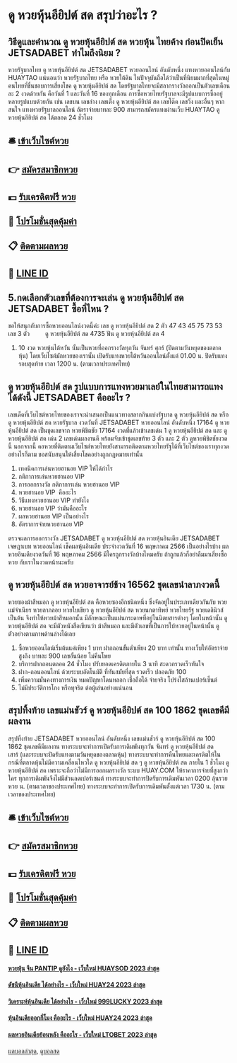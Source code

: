 # ดู หวยหุ้นอียิปต์ สด สรุปว่าอะไร ?
## วิธีดูและคำนวณ ดู หวยหุ้นอียิปต์ สด หวยหุ้น ไทยค้าง ก่อนปิดเย็น JETSADABET ทำไมถึงนิยม ?
หวยรัฐบาลไทย ดู หวยหุ้นอียิปต์ สด JETSADABET หวยออนไลน์ อันดับหนึ่ง แทงหวยออนไลน์กับ HUAYTAO แน่นอนว่า หวยรัฐบาลไทย หรือ หวยใต้ดิน ในปัจจุบันถือได้ว่าเป็นที่นิยมมากที่สุดในหมู่คนไทยที่ชื่นชอบการเสี่ยงโชค ดู หวยหุ้นอียิปต์ สด โดยรัฐบาลไทยจะมีสลากรางวัลออกเป็นตัวเลขเดือนละ 2 งวดด้วยกัน คือวันที่ 1 และวันที่ 16 ของทุกเดือน การซื้อหวยไทยรัฐบาลจะมีรูปแบบการซื้ออยู่หลายรูปแบบด้วยกัน เช่น เลขบน เลขล่าง เลขเต็ง ดู หวยหุ้นอียิปต์ สด เลขโต๊ด เลขวิ่ง และอื่นๆ หากสนใจ แทงหวยรัฐบาลออนไลน์ อัตราจ่ายบาทละ 900 สามารถสมัครแทงผ่านเว็บ HUAYTAO ดู หวยหุ้นอียิปต์ สด ได้ตลอด 24 ชั่วโมง

## 🛎 [เข้าเว็บไซต์หวย](https://bit.ly/3BG5bNw)
## 👉 [สมัครสมาชิกหวย](https://bit.ly/3BG5bNw)
## 💵 [รับเครดิตฟรี หวย](https://bit.ly/3C3mvgS)
## 👑 [โปรโมชั่นสุดคุ้มค่า](https://bit.ly/3C3mvgS)
## 📋 [ติดตามผลหวย](https://bit.ly/3C3mvgS)
## 📱 [LINE ID](https://bit.ly/3C3mvgS)

## 5.กดเลือกตัวเลขที่ต้องการจะเล่น ดู หวยหุ้นอียิปต์ สด JETSADABET ซื้อที่ไหน ?
ขอให้สนุกกับการซื้อหวยออนไลน์งวดนี้ค่ะ
เลข ดู หวยหุ้นอียิปต์ สด 2 ตัว 47 43 45 75 73 53
เลข 3 ตัว         ดู หวยหุ้นอียิปต์ สด 4735
ฟัน ดู หวยหุ้นอียิปต์ สด 4
1. 10 งวด หวยหุ้นไต้หวัน นั้นเป็นหวยที่ออกรางวัลทุกวัน จันทร์ ศุกร์ (ปิดตามวันหยุดของตลาดหุ้น) โดยเว็บไซต์มักหวยของเรานั้น เปิดรับแทงหวยไต้หวันออนไลน์ตั้งแต่ 01.00 น. ปิดรับแทงรอบสุดท้าย เวลา 1200 น. (ตามเวลาประเทศไทย)

## ดู หวยหุ้นอียิปต์ สด รูปแบบการแทงหวยมาเลย์ในไทยสามารถแทงได้ดังนี้ JETSADABET คืออะไร ?
เลขเด็ดที่เว็บไซต์หวยไทยของเราจะนำเสนอเป็นแนวทางสลากกินแบ่งรัฐบาล ดู หวยหุ้นอียิปต์ สด หรือ ดู หวยหุ้นอียิปต์ สด หวยรัฐบาล งวดวันที่ JETSADABET หวยออนไลน์ อันดับหนึ่ง 17164 ดู หวยหุ้นอียิปต์ สด เป็นชุดเลขจาก หวยพิชิตชัย 17164 งวดที่แล้วเข้าเลขเด่น 1 ดู หวยหุ้นอียิปต์ สด และ ดู หวยหุ้นอียิปต์ สด เด่น 2 เลขเด่นผลงานดี พร้อมจับเข้าชุดเลขท้าย 3 ตัว และ 2 ตัว ดูหวยพิชิตชัยงวดนี้ นอกจากนี้ คอหวยที่ติดตามเว็บไซต์หวยไทยยังสามารถติดตามหวยไทยรัฐได้ที่เว็บไซต์ของเราทุกงวด อย่างไรก็ตาม ขอสนับสนุนให้เสี่ยงโชคอย่างถูกกฎหมายเท่านั้น
1. เทคนิคการเล่นหวยฮานอย VIP ให้ได้กำไร
2. กติกาการเล่นหวยฮานอย VIP
3. การออกรางวัล กติกาการเล่น หวยฮานอย VIP
4. หวยฮานอย VIP  คืออะไร
5. วิธีแทงหวยฮานอย VIP ทำยังไง
6. หวยฮานอย VIP ว่ามันคืออะไร
7. ผลหวยฮานอย VIP เป็นอย่างไร
8. อัตราการจ่ายหวยฮานอย VIP

ตรวจผลการออกรางวัล JETSADABET ดู หวยหุ้นอียิปต์ สด หวยหุ้นอินเดีย JETSADABET เจษฎาเบท หวยออนไลน์ เช็คผลหุ้นอินเดีย ประจำงวดวันที่ 16 พฤษภาคม 2566
เป็นอย่างไรบ้าง ผลหวยอินเดียงวดวันที่ 16 พฤษภาคม 2566 มีใครถูกรางวัลบ้างไหมครับ ถ้าถูกแล้วก็อย่าลืมมาเสี่ยงซื้อหวย กับเราในงวดหน้านะครับ

## ดู หวยหุ้นอียิปต์ สด หวยอาจารย์ช้าง 16562 ชุดเลขนำลาภงวดนี้
หวยซองม้าสีหมอก ดู หวยหุ้นอียิปต์ สด คือหวยซองอีกชนิดหนึ่ง ซึ่งจัดอยู่ในประเภทเดียวกันกับ หวยแม่จำเนียร หวยลาภลอย หวยใบเขียว ดู หวยหุ้นอียิปต์ สด หวยนกตาทิพย์ หวยไทยรัฐ หวยเดลินิวส์ เป็นต้น จึงทำให้หวยม้าสีหมอกนั้น มีลักษณะเป็นแผ่นกระดาษที่อยู่ในนิตยสารต่างๆ โดยในหน้านั้น ดู หวยหุ้นอียิปต์ สด จะมีตัวหนังสือเขียนว่า ม้าสีหมอก และมีตัวเลขที่เป็นการใบ้หวยอยู่ในหน้านั้น ดูตัวอย่างตามภาพด้านล่างได้เลย
1. ซื้อหวยออนไลน์เริ่มต้นแค่เพียง 1 บาท ฝากถอนขั้นต่ำเพียง 20 บาท เท่านั้น ทางเว็บให้อัตราจ่ายสูงถึง บาทละ 900 เลขอั้นน้อย ไม่คืนโพย
2. บริการฝากถอนตลอด 24 ชั่วโมง ปรับยอดเครดิตภายใน 3 นาที สะดวกรวดเร็วทันใจ
3. ฝาก-ถอนออนไลน์ ด้วยระบบอัตโนมัติ ที่ทันสมัยที่สุด รวดเร็ว ปลอดภัย 100
4. เพิ่มความมั่นคงทางการเงิน หมดปัญหาโดนหลอก เชื่อถือได้ จ่ายจริง โปร่งใสล้านเปอร์เซ็นต์
5. ไม่มีประวัติการโกง หรือทุจริต ต่อผู้เล่นอย่างแน่นอน

## สรุปทิ้งท้าย เลขแม่นชัวร์ ดู หวยหุ้นอียิปต์ สด 100 1862 ชุดเลขดีมีผลงาน
สรุปทิ้งท้าย JETSADABET หวยออนไลน์ อันดับหนึ่ง เลขแม่นชัวร์ ดู หวยหุ้นอียิปต์ สด 100 1862 ชุดเลขดีมีผลงาน ทางระบบจะทำการเปิดรับการเดิมพันทุกวัน จันทร์ ดู หวยหุ้นอียิปต์ สด เสาร์ (และระบบจะปิดรับแทงตามวันหยุดของตลาดหุ้น)
ทางระบบจะทำการคืนโพยและเครดิตให้ในกรณีที่ตลาดหุ้นไม่มีความเคลื่อนไหวใด ดู หวยหุ้นอียิปต์ สด ๆ ดู หวยหุ้นอียิปต์ สด ภายใน 1 ชั่วโมง ดู หวยหุ้นอียิปต์ สด เพราะจะถือว่าไม่มีการออกผลรางวัล
ระบบ HUAY.COM ให้ราคาการจ่ายที่สูงกว่าใคร ทุกการเดิมพันจึงไม่มีส่วนลดเปอร์เซนต์
ทางระบบจะทำการปิดรับการเดิมพันเวลา 0200 ลุ้นรวยหวย น. (ตามเวลาของประเทศไทย)
ทางระบบจะทำการเปิดรับการเดิมพันตั้งแต่เวลา 1730 น. (ตามเวลาของประเทศไทย)

## 🛎 [เข้าเว็บไซต์หวย](https://bit.ly/3BG5bNw)
## 👉 [สมัครสมาชิกหวย](https://bit.ly/3BG5bNw)
## 💵 [รับเครดิตฟรี หวย](https://bit.ly/3C3mvgS)
## 👑 [โปรโมชั่นสุดคุ้มค่า](https://bit.ly/3C3mvgS)
## 📋 [ติดตามผลหวย](https://bit.ly/3C3mvgS)
## 📱 [LINE ID](https://bit.ly/3C3mvgS)

#### [หวยหุ้น จีน PANTIP ดูยังไง - เว็บใหม่ HUAYSOD 2023 ล่าสุด](https://atom.io/themes/หวยหุ้น%20จีน%20pantip%20ดูยังไง%20-%20เว็บใหม่%20huaysod%202023%20ล่าสุด)
#### [ดัชนีหุ้นอินเดีย ได้อย่างไร - เว็บใหม่ HUAY24 2023 ล่าสุด](https://atom.io/themes/ดัชนีหุ้นอินเดีย%20ได้อย่างไร%20-%20เว็บใหม่%20huay24%202023%20ล่าสุด)
#### [วิเคราะห์หุ้นอินเดีย ได้อย่างไร - เว็บใหม่ 999LUCKY 2023 ล่าสุด](https://atom.io/themes/วิเคราะห์หุ้นอินเดีย%20ได้อย่างไร%20-%20เว็บใหม่%20999lucky%202023%20ล่าสุด)
#### [หุ้นอินเดียออกกี่โมง คืออะไร - เว็บใหม่ HUAY24 2023 ล่าสุด](https://atom.io/themes/หุ้นอินเดียออกกี่โมง%20คืออะไร%20-%20เว็บใหม่%20huay24%202023%20ล่าสุด)
#### [ผลหวยอินเดียย้อนหลัง คืออะไร - เว็บใหม่ LTOBET 2023 ล่าสุด](https://atom.io/themes/ผลหวยอินเดียย้อนหลัง%20คืออะไร%20-%20เว็บใหม่%20ltobet%202023%20ล่าสุด)

[ผลบอลล่าสุด](https://siamsport.tv "ผลบอลล่าสุด"), [ดูบอลสด](https://siamsport.tv/ดูบอลสด "ดูบอลสด")